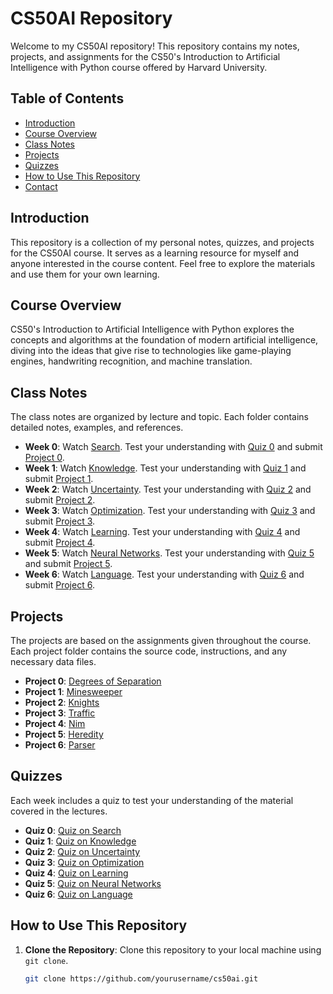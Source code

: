 # CS50AI Repository

Welcome to my CS50AI repository! This repository contains my notes, projects, and assignments for the CS50's Introduction to Artificial Intelligence with Python course offered by Harvard University.

## Table of Contents

- [Introduction](#introduction)
- [Course Overview](#course-overview)
- [Class Notes](#class-notes)
- [Projects](#projects)
- [Quizzes](#quizzes)
- [How to Use This Repository](#how-to-use-this-repository)
- [Contact](#contact)

## Introduction

This repository is a collection of my personal notes, quizzes, and projects for the CS50AI course. It serves as a learning resource for myself and anyone interested in the course content. Feel free to explore the materials and use them for your own learning.

## Course Overview

CS50's Introduction to Artificial Intelligence with Python explores the concepts and algorithms at the foundation of modern artificial intelligence, diving into the ideas that give rise to technologies like game-playing engines, handwriting recognition, and machine translation.

## Class Notes

The class notes are organized by lecture and topic. Each folder contains detailed notes, examples, and references.

- **Week 0**: Watch [Search](notes/week0_search.md). Test your understanding with [Quiz 0](quizzes/quiz0.md) and submit [Project 0](projects/project0).
- **Week 1**: Watch [Knowledge](notes/week1_knowledge.md). Test your understanding with [Quiz 1](quizzes/quiz1.md) and submit [Project 1](projects/project1).
- **Week 2**: Watch [Uncertainty](notes/week2_uncertainty.md). Test your understanding with [Quiz 2](quizzes/quiz2.md) and submit [Project 2](projects/project2).
- **Week 3**: Watch [Optimization](notes/week3_optimization.md). Test your understanding with [Quiz 3](quizzes/quiz3.md) and submit [Project 3](projects/project3).
- **Week 4**: Watch [Learning](notes/week4_learning.md). Test your understanding with [Quiz 4](quizzes/quiz4.md) and submit [Project 4](projects/project4).
- **Week 5**: Watch [Neural Networks](notes/week5_neural_networks.md). Test your understanding with [Quiz 5](quizzes/quiz5.md) and submit [Project 5](projects/project5).
- **Week 6**: Watch [Language](notes/week6_language.md). Test your understanding with [Quiz 6](quizzes/quiz6.md) and submit [Project 6](projects/project6).

## Projects

The projects are based on the assignments given throughout the course. Each project folder contains the source code, instructions, and any necessary data files.

- **Project 0**: [Degrees of Separation](projects/project0)
- **Project 1**: [Minesweeper](projects/project1)
- **Project 2**: [Knights](projects/project2)
- **Project 3**: [Traffic](projects/project3)
- **Project 4**: [Nim](projects/project4)
- **Project 5**: [Heredity](projects/project5)
- **Project 6**: [Parser](projects/project6)

## Quizzes

Each week includes a quiz to test your understanding of the material covered in the lectures.

- **Quiz 0**: [Quiz on Search](quizzes/quiz0.md)
- **Quiz 1**: [Quiz on Knowledge](quizzes/quiz1.md)
- **Quiz 2**: [Quiz on Uncertainty](quizzes/quiz2.md)
- **Quiz 3**: [Quiz on Optimization](quizzes/quiz3.md)
- **Quiz 4**: [Quiz on Learning](quizzes/quiz4.md)
- **Quiz 5**: [Quiz on Neural Networks](quizzes/quiz5.md)
- **Quiz 6**: [Quiz on Language](quizzes/quiz6.md)

## How to Use This Repository

1. **Clone the Repository**: Clone this repository to your local machine using `git clone`.
   ```sh
   git clone https://github.com/yourusername/cs50ai.git
